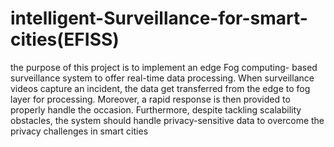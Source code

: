 # intelligent-Surveillance-for-smart-cities(EFISS)

the purpose of this project is to implement an edge Fog computing- based surveillance system to offer real-time data processing. When surveillance videos capture an incident, the data get transferred from the edge to fog layer for processing. Moreover, a rapid response is then provided to properly handle the occasion. Furthermore, despite tackling scalability obstacles, the system should handle privacy-sensitive data to overcome the privacy challenges in smart cities




